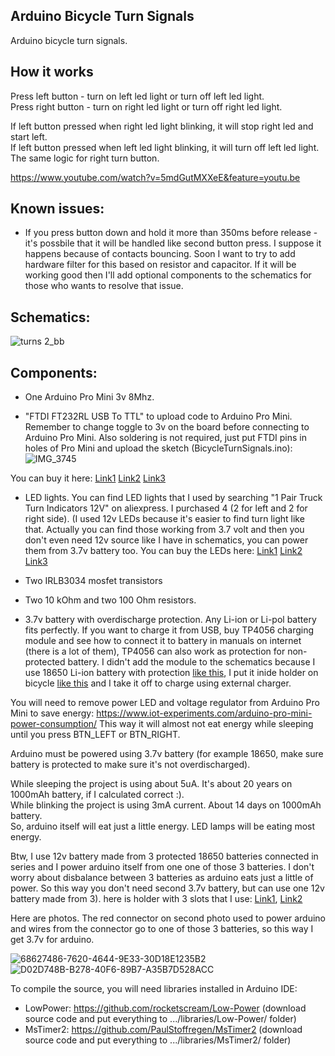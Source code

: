 Arduino Bicycle Turn Signals
-------------------------

Arduino bicycle turn signals.

How it works
-------------------------

Press left button - turn on left led light or turn off left led light.  
Press right button - turn on right led light or turn off right led light.  

If left button pressed when right led light blinking, it will stop right led and start left.  
If left button pressed when left led light blinking, it will turn off left led light.
The same logic for right turn button.

https://www.youtube.com/watch?v=5mdGutMXXeE&feature=youtu.be


Known issues:
-------------------------

- If you press button down and hold it more than 350ms before release - it's possbile that it will be handled like second button press. I suppose it happens because of contacts bouncing. Soon I want to try to add hardware filter for this based on resistor and capacitor. If it will be working good then I'll add optional components to the schematics for those who wants to resolve that issue.

Schematics:
-------------------------

![turns 2_bb](https://user-images.githubusercontent.com/109203/99435769-2da0e980-2943-11eb-8295-d2389be3a972.jpg)


Components:
-------------------------

- One Arduino Pro Mini 3v 8Mhz.

- "FTDI FT232RL USB To TTL" to upload code to Arduino Pro Mini. Remember to change toggle to 3v on the board before connecting to Arduino Pro Mini. 
Also soldering is not required, just put FTDI pins in holes of Pro Mini and upload the sketch (BicycleTurnSignals.ino):
![IMG_3745](https://user-images.githubusercontent.com/109203/98669690-4712c600-2384-11eb-8d3c-eab1f79b2edf.png)


You can buy it here:
    [Link1](https://www.aliexpress.com/item/1005001636675031.html?spm=a2g0o.productlist.0.0.382162fcwDbMcN&algo_pvid=bcbd6b5a-d8f4-4580-876b-6e6965fb7b67&algo_expid=bcbd6b5a-d8f4-4580-876b-6e6965fb7b67-1&btsid=0bb0623416050047155106819ed6a9&ws_ab_test=searchweb0_0,searchweb201602_,searchweb201603_)
    [Link2](https://www.aliexpress.com/item/32831177985.html?spm=a2g0o.productlist.0.0.382162fcwDbMcN&algo_pvid=bcbd6b5a-d8f4-4580-876b-6e6965fb7b67&algo_expid=bcbd6b5a-d8f4-4580-876b-6e6965fb7b67-5&btsid=0bb0623416050047155106819ed6a9&ws_ab_test=searchweb0_0,searchweb201602_,searchweb201603_)
    [Link3](https://www.aliexpress.com/item/4000308024512.html?spm=a2g0o.productlist.0.0.382162fcwDbMcN&algo_pvid=bcbd6b5a-d8f4-4580-876b-6e6965fb7b67&algo_expid=bcbd6b5a-d8f4-4580-876b-6e6965fb7b67-12&btsid=0bb0623416050047155106819ed6a9&ws_ab_test=searchweb0_0,searchweb201602_,searchweb201603_)
    
- LED lights. You can find LED lights that I used  by searching "1 Pair Truck Turn Indicators 12V" on aliexpress. I purchased 4 (2 for left and 2 for right side). 
(I used 12v LEDs because it's easier to find turn light like that. Actually you can find those working from 3.7 volt and then you don't even need 12v source like I have in schematics, you can power them from 3.7v battery too. 
You can buy the LEDs here:
    [Link1](https://www.aliexpress.com/item/4001028388076.html?spm=a2g0o.productlist.0.0.43454413XVxNj7&algo_pvid=8d6f320f-5e61-49a0-a128-c69a9eb959eb&algo_expid=8d6f320f-5e61-49a0-a128-c69a9eb959eb-2&btsid=0bb0623316050048266315715eb994&ws_ab_test=searchweb0_0,searchweb201602_,searchweb201603_)
    [Link2](https://www.aliexpress.com/item/32800524061.html?spm=a2g0o.productlist.0.0.43454413XVxNj7&algo_pvid=8d6f320f-5e61-49a0-a128-c69a9eb959eb&algo_expid=8d6f320f-5e61-49a0-a128-c69a9eb959eb-6&btsid=0bb0623316050048266315715eb994&ws_ab_test=searchweb0_0,searchweb201602_,searchweb201603_)
    [Link3](https://www.aliexpress.com/item/32799049355.html?spm=a2g0o.productlist.0.0.43454413XVxNj7&algo_pvid=8d6f320f-5e61-49a0-a128-c69a9eb959eb&algo_expid=8d6f320f-5e61-49a0-a128-c69a9eb959eb-7&btsid=0bb0623316050048266315715eb994&ws_ab_test=searchweb0_0,searchweb201602_,searchweb201603_)

- Two IRLB3034 mosfet transistors
- Two 10 kOhm and two 100 Ohm resistors.
- 3.7v battery with overdischarge protection. Any Li-ion or Li-pol battery fits perfectly. If you want to charge it from USB, buy TP4056 charging module and see how to connect it to battery in manuals on internet (there is a lot of them), TP4056 can also work as protection for non-protected battery. I didn't add the module to the schematics because I use 18650 Li-ion battery with protection [like this](https://www.aliexpress.com/item/32848096612.html?spm=a2g0o.productlist.0.0.605a7ddfCeC9Vi&algo_pvid=d45e67fb-7d36-4111-bcbd-4c9b9e63c3d7&algo_expid=d45e67fb-7d36-4111-bcbd-4c9b9e63c3d7-0&btsid=0b0a555616050870679444122e0161&ws_ab_test=searchweb0_0,searchweb201602_,searchweb201603_), I put it inide holder on bicycle [like this](https://www.aliexpress.com/item/4000859859685.html?spm=a2g0o.productlist.0.0.58b53707JqadDe&algo_pvid=af3bb6cd-739b-4ee4-adf4-5221dc8fb32c&algo_expid=af3bb6cd-739b-4ee4-adf4-5221dc8fb32c-0&btsid=0b0a555e16050871046346208ea516&ws_ab_test=searchweb0_0,searchweb201602_,searchweb201603_) and I take it off to charge using external charger.

You will need to remove power LED and voltage regulator from Arduino Pro Mini to save energy:
https://www.iot-experiments.com/arduino-pro-mini-power-consumption/
This way it will almost not eat energy while sleeping until you press BTN_LEFT or BTN_RIGHT.

Arduino must be powered using 3.7v battery (for example 18650, make sure battery is protected to make sure it's not overdischarged).

While sleeping the project is using about 5uA. It's about 20 years on 1000mAh battery, if I calculated correct :).  
While blinking the project is using 3mA current. About 14 days on 1000mAh battery.  
So, arduino itself will eat just a little energy. LED lamps will be eating most energy.

Btw, I use 12v battery made from 3 protected 18650 batteries connected in series and I power arduino itself from one one of those 3 batteries. I don't worry about disbalance between 3 batteries as arduino eats just a little of power. So this way you don't need second 3.7v battery, but can use one 12v battery made from 3). here is holder with 3 slots that I use:
[Link1](https://a.aliexpress.com/_9hQcJa), [Link2](https://a.aliexpress.com/_9fn2xK)

Here are photos. The red connector on second photo used to power arduino and wires from the connector go to one of those 3 batteries, so this way I get 3.7v for arduino. 

![68627486-7620-4644-9E33-30D18E1235B2](https://user-images.githubusercontent.com/109203/99464691-47eebd80-296b-11eb-9dbf-3b8313a40e22.jpeg)
![D02D748B-B278-40F6-89B7-A35B7D528ACC](https://user-images.githubusercontent.com/109203/99464699-4b824480-296b-11eb-8328-3547e995b6f8.jpeg)


To compile the source, you will need libraries installed in Arduino IDE: 
- LowPower: https://github.com/rocketscream/Low-Power (download source code and put everything to .../libraries/Low-Power/ folder)
- MsTimer2: https://github.com/PaulStoffregen/MsTimer2 (download source code and put everything to .../libraries/MsTimer2/ folder)


